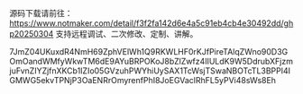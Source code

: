 源码下载请前往：https://www.notmaker.com/detail/f3f2fa142d6e4a5c91eb4cb4e30492dd/ghp20250304     支持远程调试、二次修改、定制、讲解。



 7JmZ04UKuxdR4NmH69ZphVElWh1Q9RKWLHF0rKJfPireTAlqZWno90D3GOmOandWMfyWkwTM6dE9AYuBRPOKoJ8bZlZwfz4IIULdK9W5DdrubXFjzmjuFvnZIYZjfnXKCb1IZIo05GVzuhPWYhiUySAX1TcWsjTSwaNBOTcTL3BPPl4IGMWG5ekvTPNjP3OaENRrOmyrenfPhI8JoEGVaclRhFL5yPVi48sWs8Eh